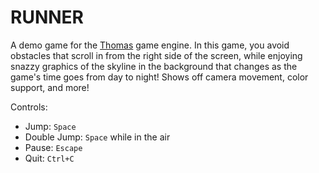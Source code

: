 # RUNNER
A demo game for the [Thomas](https://github.com/mrCamelCode/thomas) game engine. In this game, you avoid obstacles that scroll in from the right side of the screen, while enjoying snazzy graphics of the skyline in the background that changes as the game's time goes from day to night! Shows off camera movement, color support, and more!

Controls:
- Jump: `Space`
- Double Jump: `Space` while in the air
- Pause: `Escape`
- Quit: `Ctrl+C`